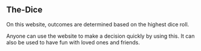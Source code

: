 
## The-Dice

On this website, outcomes are determined based on the highest dice roll.

Anyone can use the website to make a decision quickly by using this. It can also be used to have fun with loved ones and friends.
